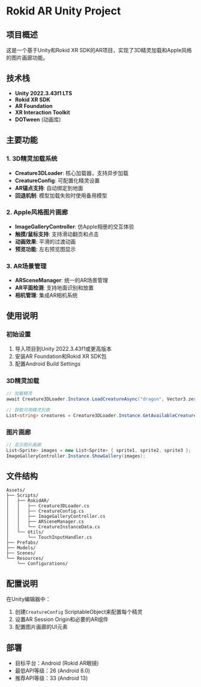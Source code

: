 # Rokid AR Unity Project

## 项目概述
这是一个基于Unity和Rokid XR SDK的AR项目，实现了3D精灵加载和Apple风格的图片画廊功能。

## 技术栈
- **Unity 2022.3.43f1 LTS**
- **Rokid XR SDK**
- **AR Foundation**
- **XR Interaction Toolkit**
- **DOTween** (动画库)

## 主要功能

### 1. 3D精灵加载系统
- **Creature3DLoader**: 核心加载器，支持异步加载
- **CreatureConfig**: 可配置化精灵设置
- **AR锚点支持**: 自动绑定到地面
- **回退机制**: 模型加载失败时使用备用模型

### 2. Apple风格图片画廊
- **ImageGalleryController**: 仿Apple相册的交互体验
- **触摸/鼠标支持**: 支持滑动翻页和点击
- **动画效果**: 平滑的过渡动画
- **预览功能**: 左右预览图显示

### 3. AR场景管理
- **ARSceneManager**: 统一的AR场景管理
- **AR平面检测**: 支持地面识别和放置
- **相机管理**: 集成AR相机系统

## 使用说明

### 初始设置
1. 导入项目到Unity 2022.3.43f1或更高版本
2. 安装AR Foundation和Rokid XR SDK包
3. 配置Android Build Settings

### 3D精灵加载
```csharp
// 加载精灵
await Creature3DLoader.Instance.LoadCreatureAsync("dragon", Vector3.zero);

// 获取可用精灵列表
List<string> creatures = Creature3DLoader.Instance.GetAvailableCreatures();
```

### 图片画廊
```csharp
// 显示图片画廊
List<Sprite> images = new List<Sprite> { sprite1, sprite2, sprite3 };
ImageGalleryController.Instance.ShowGallery(images);
```

## 文件结构
```
Assets/
├── Scripts/
│   ├── RokidAR/
│   │   ├── Creature3DLoader.cs
│   │   ├── CreatureConfig.cs
│   │   ├── ImageGalleryController.cs
│   │   ├── ARSceneManager.cs
│   │   └── CreatureInstanceData.cs
│   └── Utils/
│       └── TouchInputHandler.cs
├── Prefabs/
├── Models/
├── Scenes/
└── Resources/
    └── Configurations/
```

## 配置说明
在Unity编辑器中：
1. 创建`CreatureConfig` ScriptableObject来配置每个精灵
2. 设置AR Session Origin和必要的AR组件
3. 配置图片画廊的UI元素

## 部署
- 目标平台：Android (Rokid AR眼镜)
- 最低API等级：26 (Android 8.0)
- 推荐API等级：33 (Android 13)